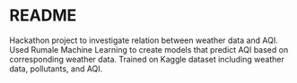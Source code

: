 # README

Hackathon project to investigate relation between weather data and AQI.
Used Rumale Machine Learning to create models that predict AQI based on corresponding weather data.
Trained on Kaggle dataset including weather data, pollutants, and AQI.

